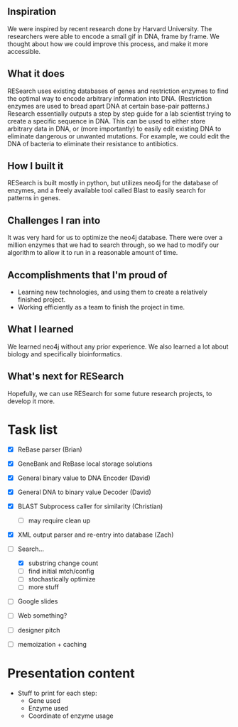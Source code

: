 ## Inspiration

We were inspired by recent research done by Harvard University. The researchers were able to encode a small gif in DNA, frame by frame. We thought about how we could improve this process, and make it more accessible.

## What it does

RESearch uses existing databases of genes and restriction enzymes to find the optimal way to encode arbitrary information into DNA. (Restriction enzymes are used to bread apart DNA at certain base-pair patterns.) Research essentially outputs a step by step guide for a lab scientist trying to create a specific sequence in DNA. This can be used to either store arbitrary data in DNA, or (more importantly) to easily edit existing DNA to eliminate dangerous or unwanted mutations. For example, we could edit the DNA of bacteria to eliminate their resistance to antibiotics.

## How I built it

RESearch is built mostly in python, but utilizes neo4j for the database of enzymes, and a freely available tool called Blast to easily search for patterns in genes.

## Challenges I ran into

It was very hard for us to optimize the neo4j database. There were over a million enzymes that we had to search through, so we had to modify our algorithm to allow it to run in a reasonable amount of time.

## Accomplishments that I'm proud of

- Learning new technologies, and using them to create a relatively finished project.
- Working efficiently as a team to finish the project in time.

## What I learned

We learned neo4j without any prior experience. We also learned a lot about biology and specifically bioinformatics.

## What's next for RESearch
Hopefully, we can use RESearch for some future research projects, to develop it more.

# Task list

- [x] ReBase parser (Brian)

- [x] GeneBank and ReBase local storage solutions

- [x] General binary value to DNA Encoder (David)

- [x] General DNA to binary value Decoder (David)

- [x] BLAST Subprocess caller for similarity (Christian)
  - [ ] may require clean up

- [x] XML output parser and re-entry into database (Zach)

- [ ] Search...
  - [x] substring change count
  - [ ] find initial mtch/config
  - [ ] stochastically optimize
  - [ ] more stuff

- [ ] Google slides

- [ ] Web something?

- [ ] designer pitch

- [ ] memoization + caching


# Presentation content

- Stuff to print for each step:
  - Gene used
  - Enzyme used
  - Coordinate of enzyme usage
